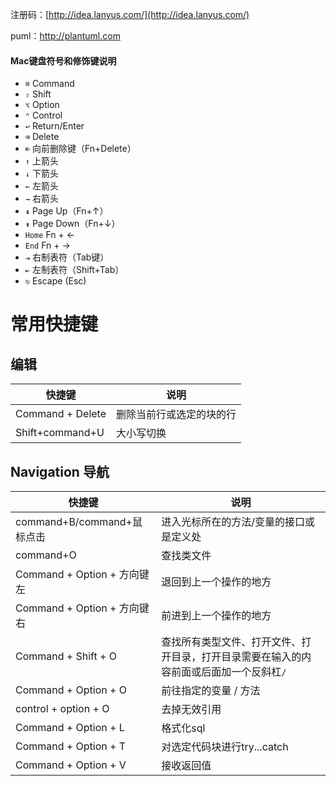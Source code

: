 注册码：[http://idea.lanyus.com/](http://idea.lanyus.com/)

puml：http://plantuml.com

#### Mac键盘符号和修饰键说明

- `⌘` Command
- `⇧` Shift
- `⌥` Option
- `⌃` Control
- `↩︎` Return/Enter
- `⌫` Delete
- `⌦` 向前删除键（Fn+Delete）
- `↑` 上箭头
- `↓` 下箭头
- `←` 左箭头
- `→` 右箭头
- `⇞` Page Up（Fn+↑）
- `⇟` Page Down（Fn+↓）
- `Home` Fn + ←
- `End` Fn + →
- `⇥` 右制表符（Tab键）
- `⇤` 左制表符（Shift+Tab）
- `⎋` Escape (Esc)

# 常用快捷键

## 编辑

| 快捷键           | 说明                     |
| ---------------- | ------------------------ |
| Command + Delete | 删除当前行或选定的块的行 |
| Shift+command+U  | 大小写切换               |



## Navigation 导航

| 快捷键                      | 说明                                                         |
| --------------------------- | ------------------------------------------------------------ |
| command+B/command+鼠标点击  | 进入光标所在的方法/变量的接口或是定义处                      |
| command+O                   | 查找类文件                                                   |
| Command + Option + 方向键左 | 退回到上一个操作的地方                                       |
| Command + Option + 方向键右 | 前进到上一个操作的地方                                       |
| Command + Shift + O         | 查找所有类型文件、打开文件、打开目录，打开目录需要在输入的内容前面或后面加一个反斜杠`/` |
| Command + Option + O        | 前往指定的变量 / 方法                                        |
| control + option + O        | 去掉无效引用                                                 |
| Command + Option + L        | 格式化sql                                                    |
| Command + Option + T        | 对选定代码块进行try...catch                                  |
| Command + Option + V        | 接收返回值                                                   |



